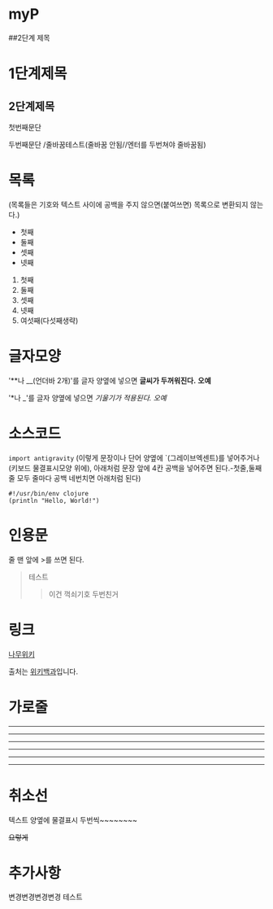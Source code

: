 # myP
##2단계 제목

1단계제목
=====
2단계제목
-----

첫번째문단

두번째문단
/줄바꿈테스트(줄바꿈 안됨//엔터를 두번쳐야 줄바꿈됨)



# 목록
(목록들은 기호와 텍스트 사이에 공백을 주지 않으면(붙여쓰면) 목록으로 변환되지 않는다.)
* 첫째
* 둘째
* 셋째
* 넷째

1. 첫째
2. 둘째
3. 셋째
4. 넷째
6. 여섯째(다섯째생략)


# 글자모양
'**나 __(언더바 2개)'를 글자 양옆에 넣으면 **글씨가 두꺼워진다.** __오예__

'*나 _'를 글자 양옆에 넣으면 *기울기가 적용된다.* _오예_



소스코드
====
`import antigravity`
(이렇게 문장이나 단어 양옆에 `(그레이브엑센트)를 넣어주거나(키보드 물결표시모양 위에), 아래처럼 문장 앞에 4칸 공백을 넣어주면 된다.-첫줄,둘째줄 모두 줄마다 공백 네번치면 아래처럼 된다)

    #!/usr/bin/env clojure
    (println "Hello, World!")


# 인용문
줄 맨 앞에 >를 쓰면 된다. 


>테스트
>>이건 꺽쇠기호 두번친거
    
    
# 링크
[나무위키](https://namu.wiki/w/나무위키:대문)

출처는 [위키백과][wiki]입니다.

[wiki]: http://en.wikipedia.org/wiki/Markdown#Syntax_examples "위키백과 Markdown 항목"


# 가로줄

* * *
***
*****
******
- - -
-------------


# 취소선
텍스트 양옆에 물결표시 두번씩~~~~~~~~

~~요렇게~~




# 추가사항
변경변경변경변경 테스트
